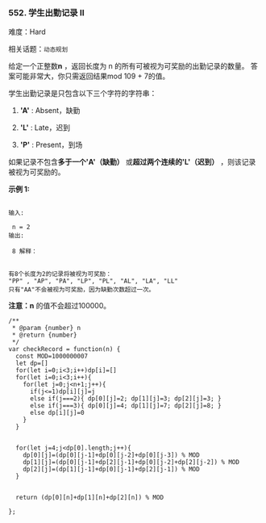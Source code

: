 ### 552. 学生出勤记录 II

难度：Hard

相关话题：`动态规划`

给定一个正整数**n** ，返回长度为 n 的所有可被视为可奖励的出勤记录的数量。 答案可能非常大，你只需返回结果mod 109 + 7的值。



学生出勤记录是只包含以下三个字符的字符串：




1. **&#39;A&#39;**  : Absent，缺勤

2. **&#39;L&#39;**  : Late，迟到

3. **&#39;P&#39;**  : Present，到场





如果记录不包含**多于一个&#39;A&#39;（缺勤）** 或**超过两个连续的&#39;L&#39;（迟到）** ，则该记录被视为可奖励的。



**示例 1:** 



```

输入:

 n = 2
输出:

 8 解释：


有8个长度为2的记录将被视为可奖励：
"PP" , "AP", "PA", "LP", "PL", "AL", "LA", "LL"
只有"AA"不会被视为可奖励，因为缺勤次数超过一次。
```


**注意：n** 的值不会超过100000。


```
/**
 * @param {number} n
 * @return {number}
 */
var checkRecord = function(n) {
  const MOD=1000000007
  let dp=[]
  for(let i=0;i<3;i++)dp[i]=[]
  for(let i=0;i<3;i++){
    for(let j=0;j<n+1;j++){
      if(j<=1)dp[i][j]=j
      else if(j===2){ dp[0][j]=2; dp[1][j]=3; dp[2][j]=3; }
      else if(j===3){ dp[0][j]=4; dp[1][j]=7; dp[2][j]=8; }
      else dp[i][j]=0
    }
  }


  for(let j=4;j<dp[0].length;j++){
    dp[0][j]=(dp[0][j-1]+dp[0][j-2]+dp[0][j-3]) % MOD
    dp[1][j]=(dp[0][j-1]+dp[2][j-1]+dp[0][j-2]+dp[2][j-2]) % MOD
    dp[2][j]=(dp[1][j-1]+dp[0][j-1]+dp[2][j-1]) % MOD
  }

  
  return (dp[0][n]+dp[1][n]+dp[2][n]) % MOD
  
};
```


